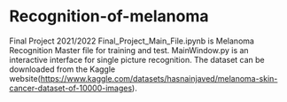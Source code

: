 # Recognition-of-melanoma
Final Project 2021/2022
Final_Project_Main_File.ipynb        is Melanoma Recognition Master file for training and test.
MainWindow.py                        is an interactive interface for single picture recognition.
The dataset can be downloaded from the Kaggle website(https://www.kaggle.com/datasets/hasnainjaved/melanoma-skin-cancer-dataset-of-10000-images).
